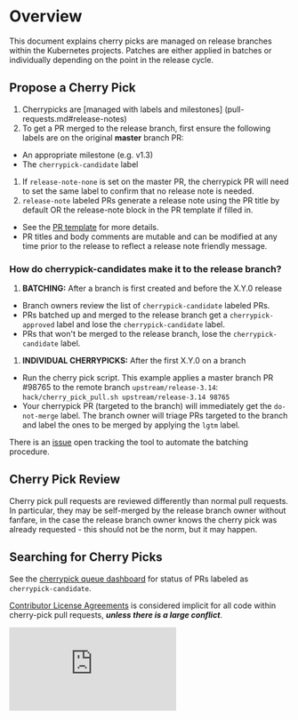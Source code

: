 # Overview

This document explains cherry picks are managed on release branches within the
Kubernetes projects.  Patches are either applied in batches or individually
depending on the point in the release cycle.

## Propose a Cherry Pick

1. Cherrypicks are [managed with labels and milestones]
(pull-requests.md#release-notes)
1. To get a PR merged to the release branch, first ensure the following labels
   are on the original **master** branch PR:
  * An appropriate milestone (e.g. v1.3)
  * The `cherrypick-candidate` label
1. If `release-note-none` is set on the master PR, the cherrypick PR will need
   to set the same label to confirm that no release note is needed.
1. `release-note` labeled PRs generate a release note using the PR title by
   default OR the release-note block in the PR template if filled in.
  * See the [PR template](../../.github/PULL_REQUEST_TEMPLATE.md) for more
    details.
  * PR titles and body comments are mutable and can be modified at any time
    prior to the release to reflect a release note friendly message.

### How do cherrypick-candidates make it to the release branch?

1. **BATCHING:** After a branch is first created and before the X.Y.0 release
  * Branch owners review the list of `cherrypick-candidate` labeled PRs.
  * PRs batched up and merged to the release branch get a `cherrypick-approved`
label and lose the `cherrypick-candidate` label.
  * PRs that won't be merged to the release branch, lose the
`cherrypick-candidate` label.

1. **INDIVIDUAL CHERRYPICKS:** After the first X.Y.0 on a branch
  * Run the cherry pick script. This example applies a master branch PR #98765
to the remote branch `upstream/release-3.14`:
`hack/cherry_pick_pull.sh upstream/release-3.14 98765`
  * Your cherrypick PR (targeted to the branch) will immediately get the
`do-not-merge` label. The branch owner will triage PRs targeted to
the branch and label the ones to be merged by applying the `lgtm`
label.

There is an [issue](https://github.com/kubernetes/kubernetes/issues/23347) open
tracking the tool to automate the batching procedure.

## Cherry Pick Review

Cherry pick pull requests are reviewed differently than normal pull requests. In
particular, they may be self-merged by the release branch owner without fanfare,
in the case the release branch owner knows the cherry pick was already
requested - this should not be the norm, but it may happen.

## Searching for Cherry Picks

See the [cherrypick queue dashboard](http://cherrypick.k8s.io/#/queue) for
status of PRs labeled as `cherrypick-candidate`.

[Contributor License Agreements](http://releases.k8s.io/HEAD/CONTRIBUTING.md) is
considered implicit for all code within cherry-pick pull requests, ***unless
there is a large conflict***.


<!-- BEGIN MUNGE: GENERATED_ANALYTICS -->
[![Analytics](https://kubernetes-site.appspot.com/UA-36037335-10/GitHub/docs/devel/cherry-picks.md?pixel)]()
<!-- END MUNGE: GENERATED_ANALYTICS -->
